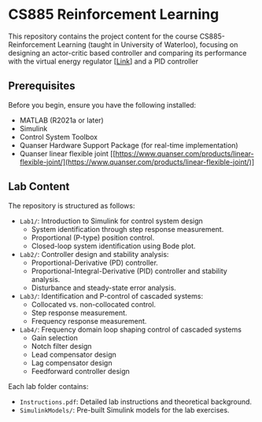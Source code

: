 # CS885 Reinforcement Learning

This repository contains the project content for the course CS885-Reinforcement Learning (taught in University of Waterloo), focusing on designing an actor-critic based controller and comparing its performance with the virtual energy regulator [[Link](https://ieeexplore.ieee.org/document/9492025)] and a PID controller 

## Prerequisites
Before you begin, ensure you have the following installed:
- MATLAB (R2021a or later)
- Simulink
- Control System Toolbox
- Quanser Hardware Support Package (for real-time implementation)
- Quanser linear flexible joint [[https://www.quanser.com/products/linear-flexible-joint/](https://www.quanser.com/products/linear-flexible-joint/)]

## Lab Content
The repository is structured as follows:
- `Lab1/`: Introduction to Simulink for control system design
  - System identification through step response measurement.
  - Proportional (P-type) position control.
  - Closed-loop system identification using Bode plot.
- `Lab2/`: Controller design and stability analysis:
  - Proportional-Derivative (PD) controller.
  - Proportional-Integral-Derivative (PID) controller and stability analysis.
  - Disturbance and steady-state error analysis.
- `Lab3/`: Identification and P-control of cascaded systems:
  - Collocated vs. non-collocated control.
  - Step response measurement.
  - Frequency response measurement.
- `Lab4/`: Frequency domain loop shaping control of cascaded systems
  - Gain selection
  - Notch filter design
  - Lead compensator design
  - Lag compensator design
  - Feedforward controller design

Each lab folder contains:
- `Instructions.pdf`: Detailed lab instructions and theoretical background.
- `SimulinkModels/`: Pre-built Simulink models for the lab exercises.
